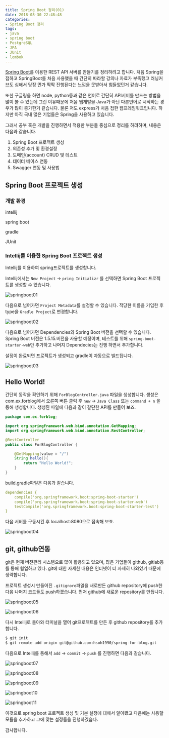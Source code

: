 ```yaml
---
title: Spring Boot 정리(01)
date: 2018-08-30 22:48:48
categories:
- Spring Boot 정리
tags:
- java
- spring boot
- PostgreSQL
- JPA
- JUnit
- lombok
---
```


[Spring Boot](http://spring.io/projects/spring-boot)를 이용한 REST API 서버를 만들기를 정리하려고 합니다. 처음 Spring을 접하고 SpringBoot를 처음 사용했을 때 간단히 따라할 강의나 자료가 부족했고 러닝커브도 심해서 당장 먼가 팍팍 진행된다는 느낌을 못받아서 힘들었던거 같습니다.

<!--more-->  

 또한 구글링을 하면 node, python등과 같은 언어로 간단히 API서버를  만드는 방법을 많이 볼 수 있는데 그런 이유때문에 처음 웹개발을 Java가 아닌 다른언어로 시작하는 경우가 많이 증가한거 같습니다. 물론 저도 express가 처음 접한 웹프레임워크입니다. 하지만 아직 국내 많은 기업들은 Spring을 사용하고 있습니다.    

그래서 공부 혹은 개발을 진행하면서 적용한 부분들 중심으로 정리를 하려하며, 내용은 다음과 같습니다.

1. Spring Boot 프로젝트 생성
2. 의존성 추가 및 환경설정
3. 도메인(account) CRUD 및 테스트
4. 데이터 베이스 연동
5. Swagger 연동 및 사용법

 

## Spring Boot 프로젝트 생성

### 개발 환경

intellij

spring boot

gradle

JUnit

### Intellij를 이용한 Spring Boot 프로젝트 생성

Intellij를 이용하여 spring프로젝트를 생성합니다.

Intellij에서는 `New Project`  -> `pring Initializr` 를 선택하면 Spring Boot 프로젝트를 생성할 수 있습니다. 



![springboot01](https://user-images.githubusercontent.com/33083822/45309349-7dfbb000-b55e-11e8-9947-9308ff3b1d61.png)

다음으로 넘어가면 `Project Metadata`를 설정할 수 있습니다. 적당한 이름을 기입한 후 type을 `Gradle Project`로 변경합니다.

![springboot02](https://user-images.githubusercontent.com/33083822/45309350-7e944680-b55e-11e8-9e4a-5f9aec5273de.png)

다음으로 넘어가면 Dependencies와 Spring Boot 버전을 선택할 수 있습니다. Spring Boot 버전은 1.5.15.버전을 사용할 예정이며,  테스트를 위해 `spring-boot-starter-web`만 추가하고 나머지 Dependecies는 진행 하면서 추가합니다. 

설정이 완료되면 프로젝트가 생성되고 gradle이 자동으로 빌드됩니다.

![springboot03](https://user-images.githubusercontent.com/33083822/45309351-7e944680-b55e-11e8-8be5-48600377478b.png)



## Hello World! 

간단히 동작을 확인하기 위해 `ForBlogController.java` 파일을 생성합니다. 생성은 com.ex.forblog에서 오른쪽 버튼 클릭 후 `new` -> `Java Class`  또는 `command + n` 을 통해 생성합니다. 생성된 파일에  다음과 같이 같단한 API를 만들어 보죠.

```java
package com.ex.forblog;

import org.springframework.web.bind.annotation.GetMapping;
import org.springframework.web.bind.annotation.RestController;

@RestController
public class ForBlogController {

    @GetMapping(value = "/")
    String hello(){
        return "Hello World!";
    }
}
```

build.gradle파일은 다음과 같습니다.

```yaml
dependencies {
	compile('org.springframework.boot:spring-boot-starter')
	compile('org.springframework.boot:spring-boot-starter-web')
	testCompile('org.springframework.boot:spring-boot-starter-test')
}
```

다음 서버를 구동시킨 후 localhost:8080으로 접속해 보죠.

![springboot04](https://user-images.githubusercontent.com/33083822/45309352-7f2cdd00-b55e-11e8-9317-7b0c69c1c444.png)



## git, github연동 

git은 현재 버전관리 시스템으로 많이 활용되고 있으며, 많은 기업들이 github, gitlab등를 통해 협업하고 있다. git에 대한 자세한 내용은 인터넷이 더 자세히 나와있기 때문에 생략합니다.

프로젝트 생성시 만들어진 `.gitignore`파일을 새로만든 github repository에 push한 다음 나머지 코드들도 push하겠습니다. 먼저 github에 새로운 repository를 만듭니다. 

![springboot05](https://user-images.githubusercontent.com/33083822/45309353-7f2cdd00-b55e-11e8-85f4-4f52103d0bc3.png)

![springboot06](https://user-images.githubusercontent.com/33083822/45309356-7f2cdd00-b55e-11e8-9fcf-902c2e793179.png)

다시 Intellij로 돌아와 터미널을 열어 git프로젝트를 만든 후 github repository를 추가합니다. 

```bash
$ git init
$ git remote add origin git@github.com:hsoh1990/spring-for-blog.git
```

다음으로 Intellij를 통해서 `add` -> `commit` -> `push` 를 진행하면 다음과 같습니다.

![springboot07](https://user-images.githubusercontent.com/33083822/45309357-7fc57380-b55e-11e8-990f-e534154659ab.png)

![springboot08](https://user-images.githubusercontent.com/33083822/45309358-7fc57380-b55e-11e8-8940-5fe97737f336.png)

![springboot09](https://user-images.githubusercontent.com/33083822/45309359-7fc57380-b55e-11e8-88da-93caa76ee52e.png)

![springboot10](https://user-images.githubusercontent.com/33083822/45309361-805e0a00-b55e-11e8-86d2-f8c36834b1d3.png)

![springboot11](https://user-images.githubusercontent.com/33083822/45309362-805e0a00-b55e-11e8-966f-8a49b77b2d10.png)



이것으로 spring boot 프로젝트 생성 및 기본 설정에 대해서 알아봤고 다음에는 사용할 모듈을 추가하고 그에 맞는 설정들을 진행하겠습다. 

감사합니다.